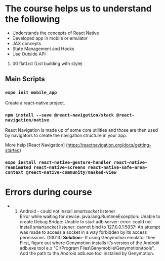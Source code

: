 # The course helps us to understand the following

- Understands the concepts of React Native
- Developed app in mobile or emulator
- JAX concepts
- State Management and Hooks
- Use Outside API

1. 00 flatList (List building with style)

## Main Scripts

### `expo init mobile_app`

Create a react-native project.

### `npm install --save @react-navigation/stack @react-navigation/native`

React Navigation is made up of some core utilities and those are then used by navigators to create the navigation structure in your app.

More help [React Navigation] (https://reactnavigation.org/docs/getting-started)

### `expo install react-native-gesture-handler react-native-reanimated react-native-screens react-native-safe-area-context @react-native-community/masked-view`

# Errors during course

- 1. Android - could not install _smartsocket_ listener <br />
     Error while waiting for device: java.lang.RuntimeException: Unable to create Debug Bridge: Unable to start adb server: error: could not install smartsocket listener: cannot bind to 127.0.0.1:5037: An attempt was made to access a socket in a way forbidden by its access permissions. (10013)
     <strong> Solution:- </strong> If using Genymotion emulator then First, figure out where Genymotion installs it’s version of the Android adb.exe tool e.x "C:\Program Files\Genymobile\Genymotion\tools".
     Add the path to the Android adb.exe tool installed by Genymotion.
